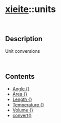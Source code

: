 # [xieite](./xieite.md)\:\:units

&nbsp;

## Description
Unit conversions

&nbsp;

## Contents
- [Angle \{\}](./namespaces/units/angle.md)
- [Area \{\}](./namespaces/units/area.md)
- [Length \{\}](./namespaces/units/length.md)
- [Temperature \{\}](./namespaces/units/temperature.md)
- [Volume \{\}](./namespaces/units/volume.md)
- [convert\(\)](./namespaces/units/convert.md)
